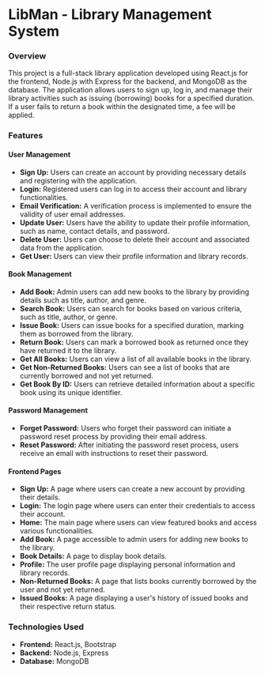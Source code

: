 # LibMan - Library Management System

### Overview
This project is a full-stack library application developed using React.js for the frontend, Node.js with Express for the backend, and MongoDB as the database. The application allows users to sign up, log in, and manage their library activities such as issuing (borrowing) books for a specified duration. If a user fails to return a book within the designated time, a fee will be applied.



### Features
#### User Management
- **Sign Up:** Users can create an account by providing necessary details and registering with the application.
- **Login:** Registered users can log in to access their account and library functionalities.
- **Email Verification:** A verification process is implemented to ensure the validity of user email addresses.
- **Update User:** Users have the ability to update their profile information, such as name, contact details, and password.
- **Delete User:** Users can choose to delete their account and associated data from the application.
- **Get User:** Users can view their profile information and library records.

#### Book Management
- **Add Book:** Admin users can add new books to the library by providing details such as title, author, and genre.
- **Search Book:** Users can search for books based on various criteria, such as title, author, or genre.
- **Issue Book:** Users can issue books for a specified duration, marking them as borrowed from the library.
- **Return Book:** Users can mark a borrowed book as returned once they have returned it to the library.
- **Get All Books:** Users can view a list of all available books in the library.
- **Get Non-Returned Books:** Users can see a list of books that are currently borrowed and not yet returned.
- **Get Book By ID:** Users can retrieve detailed information about a specific book using its unique identifier.

#### Password Management
- **Forget Password:** Users who forget their password can initiate a password reset process by providing their email address.
- **Reset Password:** After initiating the password reset process, users receive an email with instructions to reset their password.

#### Frontend Pages
- **Sign Up:** A page where users can create a new account by providing their details.
- **Login:** The login page where users can enter their credentials to access their account.
- **Home:** The main page where users can view featured books and access various functionalities.
- **Add Book:** A page accessible to admin users for adding new books to the library.
- **Book Details:** A page to display book details.
- **Profile:** The user profile page displaying personal information and library records.
- **Non-Returned Books:** A page that lists books currently borrowed by the user and not yet returned.
- **Issued Books:** A page displaying a user's history of issued books and their respective return status.

### Technologies Used
- **Frontend:** React.js, Bootstrap
- **Backend:** Node.js, Express
- **Database:** MongoDB


